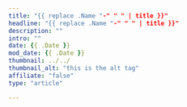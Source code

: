 ```yaml
---
title: "{{ replace .Name "-" " " | title }}"
headline: "{{ replace .Name "-" " " | title }}"
description: ""
intro: ""
date: {{ .Date }}
mod_date: {{ .Date }}
thumbnail: ../../
thumbnail_alt: "this is the alt tag"
affiliate: "false"
type: "article"

---
```


